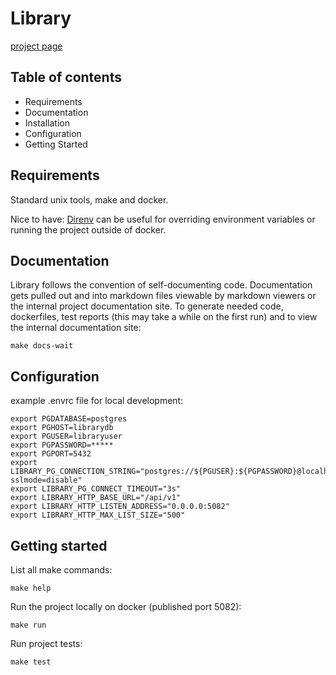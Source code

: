 # Library

[project page](https://github.com/slcjordan/library)

## Table of contents
- Requirements
- Documentation
- Installation
- Configuration
- Getting Started

## Requirements

Standard unix tools, make and docker.

Nice to have: [Direnv](https://direnv.net/) can be useful for overriding environment variables or running the project outside of docker.

## Documentation

Library follows the convention of self-documenting code. Documentation gets pulled out and into markdown files viewable by markdown viewers or the internal project documentation site. To generate needed code, dockerfiles, test reports (this may take a while on the first run) and to view the internal documentation site:

```
make docs-wait
```

## Configuration

example .envrc file for local development:

```
export PGDATABASE=postgres
export PGHOST=librarydb
export PGUSER=libraryuser
export PGPASSWORD=*****
export PGPORT=5432
export LIBRARY_PG_CONNECTION_STRING="postgres://${PGUSER}:${PGPASSWORD}@localhost:${PGPORT}/${PGDATABASE}?sslmode=disable"
export LIBRARY_PG_CONNECT_TIMEOUT="3s"
export LIBRARY_HTTP_BASE_URL="/api/v1"
export LIBRARY_HTTP_LISTEN_ADDRESS="0.0.0.0:5082"
export LIBRARY_HTTP_MAX_LIST_SIZE="500"
```

## Getting started

List all make commands:
```
make help
```

Run the project locally on docker (published port 5082):
```
make run
```

Run project tests:
```
make test
```
